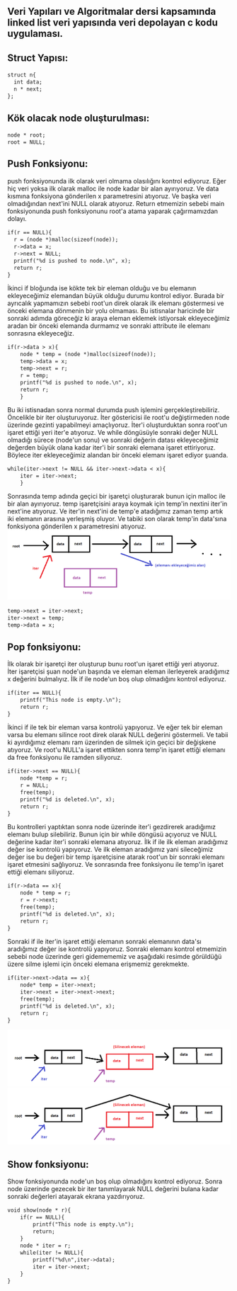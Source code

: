 ## Veri Yapıları ve Algoritmalar dersi kapsamında linked list veri yapısında veri depolayan c kodu uygulaması.

## Struct Yapısı:
```
struct n{
  int data;
  n * next;
};
 ```

## Kök olacak node oluşturulması:
```
node * root;
root = NULL;
```
## Push Fonksiyonu:
push fonksiyonunda ilk olarak veri olmama olasılığını kontrol ediyoruz.
Eğer hiç veri yoksa ilk olarak malloc ile node kadar bir alan ayırıyoruz.
Ve data kısmına fonksiyona gönderilen x parametresini atıyoruz.
Ve başka veri olmadığından next'ini NULL olarak atıyoruz.
Return etmemizin sebebi main fonksiyonunda push fonksiyonunu root'a atama yaparak çağırmamızdan dolayı.
```
if(r == NULL){
  r = (node *)malloc(sizeof(node));
  r->data = x;
  r->next = NULL;
  printf("%d is pushed to node.\n", x);
  return r;
}
```

İkinci if bloğunda ise kökte tek bir eleman olduğu ve bu elemanın ekleyeceğimiz elemandan büyük olduğu durumu kontrol ediyor.
Burada bir ayrıcalık yapmamızın sebebi root'un direk olarak ilk elemanı göstermesi ve önceki elemana dönmenin bir yolu olmaması.
Bu istisnalar haricinde bir sonraki adımda göreceğiz ki araya eleman eklemek istiyorsak ekleyeceğimiz aradan bir önceki elemanda durmamız ve sonraki attribute ile elemanı sonrasına ekleyeceğiz.
```
if(r->data > x){
	node * temp = (node *)malloc(sizeof(node));
	temp->data = x;
	temp->next = r;	
	r = temp;
	printf("%d is pushed to node.\n", x);
	return r;
	}
```

Bu iki istisnadan sonra normal  durumda push işlemini gerçekleştirebiliriz.
Öncelikle bir iter oluşturuyoruz. İter göstericisi ile root'u değiştirmeden node üzerinde gezinti yapabilmeyi amaçlıyoruz.
İter'i oluşturduktan sonra root'un işaret ettiği yeri iter'e atıyoruz.
Ve while döngüsüyle sonraki değer NULL olmadığı sürece (node'un sonu) ve sonraki değerin datası ekleyeceğimiz değerden büyük olana kadar
iter'i bir sonraki elemana işaret ettiriyoruz.
Böylece iter ekleyeceğimiz alandan bir önceki elemanı işaret ediyor şuanda.
```
while(iter->next != NULL && iter->next->data < x){
	iter = iter->next;
	}
```

Sonrasında temp adında geçici bir işaretçi oluşturarak bunun için malloc ile bir alan ayırıyoruz.
temp işaretçisini araya koymak için temp'in nextini iter'in next'ine atıyoruz.
Ve iter'in next'ini de temp'e atadığımız zaman temp artık iki elemanın arasına yerleşmiş oluyor.
Ve tabiki son olarak temp'in data'sına fonksiyona gönderilen x parametresini atıyoruz.
![Screenshot](img/nodeornek.png)
```
temp->next = iter->next;
iter->next = temp;
temp->data = x;
```

## Pop fonksiyonu:
İlk olarak bir işaretçi iter oluşturup bunu root'un işaret ettiği yeri atıyoruz.
İter işaretçisi şuan node'un başında ve eleman eleman ilerleyerek aradığımız x değerini bulmalıyız.
İlk if ile node'un boş olup olmadığını kontrol ediyoruz. 
```
if(iter == NULL){
	printf("This node is empty.\n");
	return r;
}
```

İkinci if ile tek bir eleman varsa kontrolü yapıyoruz.
Ve eğer tek bir eleman varsa bu elemanı silince root direk olarak NULL değerini göstermeli.
Ve tabii ki ayırdığımız elemanı ram üzerinden de silmek için geçici bir değişkene atıyoruz.
Ve root'u NULL'a işaret ettikten sonra temp'in işaret ettiği elemanı da free fonksiyonu ile ramden siliyoruz.
```
if(iter->next == NULL){
	node *temp = r;
	r = NULL;
	free(temp);
	printf("%d is deleted.\n", x);
	return r;
}
```

Bu kontrolleri yaptıktan sonra node üzerinde iter'i gezdirerek aradığımız elemanı bulup silebiliriz.
Bunun için bir while döngüsü açıyoruz ve NULL değerine kadar iter'i sonraki elemana atıyoruz.
İlk if ile ilk eleman aradığımız değer ise kontrolü yapıyoruz.
Ve ilk eleman aradığımız yani sileceğimiz değer ise bu değeri bir temp işaretçisine atarak root'un bir sonraki elemanı işaret etmesini sağlıyoruz.
Ve sonrasında free fonksiyonu ile temp'in işaret ettiği elemanı siliyoruz.
```
if(r->data == x){
	node * temp = r;
	r = r->next;
	free(temp);
	printf("%d is deleted.\n", x);
	return r;
}
```

Sonraki if ile iter'in işaret ettiği elemanın sonraki elemanının data'sı aradığımız değer ise kontrolü yapıyoruz.
Sonraki elemanı kontrol etmemizin sebebi node üzerinde geri gidemememiz ve aşağıdaki resimde görüldüğü üzere silme işlemi için önceki elemana erişmemiz gerekmekte.
```
if(iter->next->data == x){
	node* temp = iter->next;
	iter->next = iter->next->next;
	free(temp);
	printf("%d is deleted.\n", x);
	return r;
} 
```
![Screenshot](img/popornek1.png)
![Screenshot](img/popornek2.png)

## Show fonksiyonu:
Show fonksiyonunda node'un boş olup olmadığını kontrol ediyoruz.
Sonra node üzerinde gezecek bir iter tanımlayarak NULL değerini bulana kadar sonraki değerleri atayarak ekrana yazdırıyoruz.
```
void show(node * r){
	if(r == NULL){
		printf("This node is empty.\n");
		return;
	}
	node * iter = r;
	while(iter != NULL){
		printf("%d\n",iter->data);
		iter = iter->next;
	}
}
```



